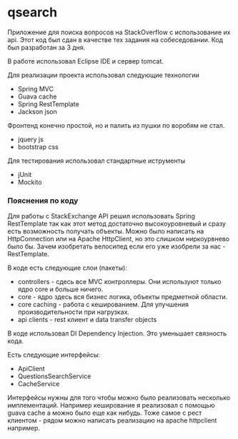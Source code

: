 # qsearch

Приложение для поиска вопросов на StackOverflow с использование их api. Этот код был сдан в качестве тех задания на собеседовании.
Код был разработан за 3 дня.

В работе использовал Eclipse IDE и сервер tomcat.

Для реализации проекта использовал следующие технологии
* Spring MVC
* Guava cache
* Spring RestTemplate
* Jackson json

Фронтенд конечно простой, но и палить из пушки по воробям не стал.
* jquery js
* bootstrap css

Для тестирования использовал стандартные иструменты
* jUnit
* Mockito

### Пояснения по коду

Для работы c StackExchange API решил использовать Spring RestTemplate так как этот метод достаточно высокоуровневый и сразу есть возможность получать объекты.
Можно было написать на HttpConnection или на Apache HttpClient, но это слишком ниpкоурвнево было бы. Зачем изобретать велосипед если его уже изобрели за нас - RestTemplate.

В коде есть следующие слои (пакеты):
* controllers - сдесь все MVC контроллеры. Они используют только ядро core и больше ничего. 
* core - ядро здесь вся бизнес логика, объекты предметной области.
* core caching - работа с кешированием. Для улучшения производительности при нагрузках.
* api clients - rest клиент и data transfer objects

В коде использовал DI Dependency Injection. Это уменьшает связность кода.

Есть следующие интерфейсы:
* ApiClient
* QuestionsSearchService
* CacheService

Интерфейсы нужны для того чтобы можно было реализовать несколько имплементаций. Например кеширование я реализовал с помощью guava cache а можно было еще как нибудь.
Тоже самое с рест клиентом - рядом можно написать реализацию на apache httpclient например.
